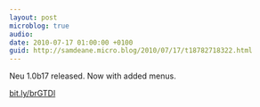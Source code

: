 ```yaml
---
layout: post
microblog: true
audio: 
date: 2010-07-17 01:00:00 +0100
guid: http://samdeane.micro.blog/2010/07/17/t18782718322.html
---
```

Neu 1.0b17 released. Now with added menus.

[bit.ly/brGTDl](http://bit.ly/brGTDl)
